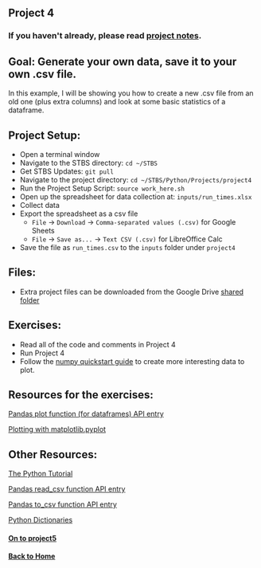 ## Project 4

### If you haven't already, please read [project notes](../README.md).

## Goal: Generate your own data, save it to your own .csv file.

In this example, I will be showing you how to create a new .csv file from an old one (plus extra columns) and look at some basic statistics of a dataframe.

## Project Setup:

- Open a terminal window
- Navigate to the STBS directory: `cd ~/STBS`
- Get STBS Updates: `git pull`
- Navigate to the project directory: `cd ~/STBS/Python/Projects/project4`
- Run the Project Setup Script: `source work_here.sh`
- Open up the spreadsheet for data collection at: `inputs/run_times.xlsx`
- Collect data
- Export the spreadsheet as a csv file
  - `File` -> `Download` -> `Comma-separated values (.csv)` for Google Sheets
  - `File` -> `Save as...` -> `Text CSV (.csv)` for LibreOffice Calc
- Save the file as `run_times.csv` to the `inputs` folder under `project4`

## Files:

- Extra project files can be downloaded from the Google Drive [shared folder](https://drive.google.com/drive/folders/19lm31blakFJes99gz_KqloNM8IEqbpLa?usp=sharing)

## Exercises:

- Read all of the code and comments in Project 4
- Run Project 4
- Follow the [numpy quickstart guide](https://www.numpy.org/devdocs/user/quickstart.html) to create more interesting data to plot.

## Resources for the exercises:

[Pandas plot function (for dataframes) API entry](https://pandas.pydata.org/pandas-docs/stable/reference/api/pandas.DataFrame.plot.html?highlight=plot#pandas.DataFrame.plot)

[Plotting with matplotlib.pyplot](https://matplotlib.org/3.1.0/tutorials/introductory/pyplot.html)

## Other Resources:

[The Python Tutorial](https://docs.python.org/3/tutorial/introduction.html#using-python-as-a-calculator)

[Pandas read_csv function API entry](https://pandas.pydata.org/pandas-docs/version/0.24/reference/api/pandas.read_csv.html)

[Pandas to_csv function API entry](https://pandas.pydata.org/pandas-docs/version/0.24/reference/api/pandas.DataFrame.to_csv.html)

[Python Dictionaries](https://docs.python.org/3/tutorial/datastructures.html#dictionaries)

#### [On to project5](../project5/README.md)

#### [Back to Home](https://skiptheboringstuff.com)
